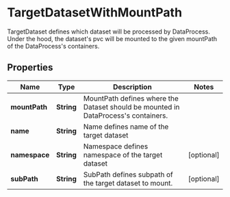 

# TargetDatasetWithMountPath

TargetDataset defines which dataset will be processed by DataProcess. Under the hood, the dataset's pvc will be mounted to the given mountPath of the DataProcess's containers.
## Properties

Name | Type | Description | Notes
------------ | ------------- | ------------- | -------------
**mountPath** | **String** | MountPath defines where the Dataset should be mounted in DataProcess&#39;s containers. | 
**name** | **String** | Name defines name of the target dataset | 
**namespace** | **String** | Namespace defines namespace of the target dataset |  [optional]
**subPath** | **String** | SubPath defines subpath of the target dataset to mount. |  [optional]



